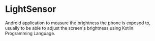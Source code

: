 # LightSensor
Android application to measure the brightness the phone is exposed to, usually to be able to adjust the screen's brightness using Kotlin Programming Language.
